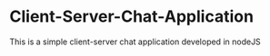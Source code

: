 # Client-Server-Chat-Application
This is a simple client-server chat application developed in nodeJS
